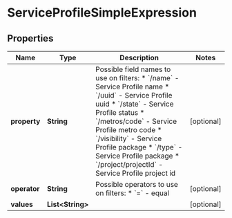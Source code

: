 

# ServiceProfileSimpleExpression


## Properties

| Name | Type | Description | Notes |
|------------ | ------------- | ------------- | -------------|
|**property** | **String** | Possible field names to use on filters:  * &#x60;/name&#x60; - Service Profile name  * &#x60;/uuid&#x60; - Service Profile uuid  * &#x60;/state&#x60; - Service Profile status  * &#x60;/metros/code&#x60; - Service Profile metro code  * &#x60;/visibility&#x60; - Service Profile package  * &#x60;/type&#x60; - Service Profile package  * &#x60;/project/projectId&#x60; - Service Profile project id  |  [optional] |
|**operator** | **String** | Possible operators to use on filters:  * &#x60;&#x3D;&#x60; - equal  |  [optional] |
|**values** | **List&lt;String&gt;** |  |  [optional] |



